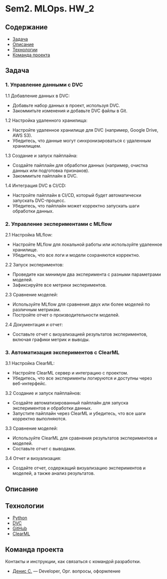 # Sem2. MLOps. HW_2

## Содержание
- [Задача](#задача)
- [Описание](#описание)
- [Технологии](#технологии)
- [Команда проекта](#команда-проекта)

## Задача
### 1. Управление данными с DVC
1.1 Добавление данных в DVC:
- Добавьте набор данных в проект, используя DVC.
- Закоммитьте изменения и добавьте DVC файлы в Git.

1.2 Настройка удаленного хранилища:
- Настройте удаленное хранилище для DVC (например, Google Drive, AWS S3).
- Убедитесь, что данные могут синхронизироваться с удаленным хранилищем.

1.3 Создание и запуск пайплайна:
- Создайте пайплайн для обработки данных (например, очистка данных или подготовка признаков).
- Закоммитьте пайплайн в DVC.

1.4 Интеграция DVC в CI/CD:
- Настройте пайплайн в CI/CD, который будет автоматически запускать DVC-процесс.
- Убедитесь, что пайплайн может корректно запускать шаги обработки данных.

### 2. Управление экспериментами с MLflow
2.1 Настройка MLflow:
- Настройте MLflow для локальной работы или используйте удаленное хранилище.
- Убедитесь, что все логи и модели сохраняются корректно.

2.2 Запуск экспериментов:
- Проведите как минимум два эксперимента с разными параметрами моделей.
- Зафиксируйте все метрики экспериментов.

2.3 Сравнение моделей:
- Используйте MLflow для сравнения двух или более моделей по различным метрикам.
- Постройте отчет о производительности моделей.

2.4 Документация и отчет:
- Составьте отчет с визуализацией результатов экспериментов, включая графики метрик и выводы.

### 3. Автоматизация экспериментов с ClearML
3.1 Настройка ClearML:
- Настройте ClearML сервер и интеграцию с проектом.
- Убедитесь, что все эксперименты логируются и доступны через веб-интерфейс.

3.2 Создание и запуск пайплайнов:
- Создайте автоматизированный пайплайн для запуска экспериментов и обработки данных.
- Запустите пайплайн через ClearML и убедитесь, что все шаги корректно выполняются.

3.3 Сравнение моделей:
- Используйте ClearML для сравнения результатов экспериментов и моделей.
- Составьте отчет с выводами.

3.4 Отчет и визуализация:
- Создайте отчет, содержащий визуализацию экспериментов и моделей, а также анализ результатов.

## Описание


## Технологии
- [Python](https://www.python.org/)
- [DVC](https://dvc.org/)
- [GitHub](https://github.com/)
- [ClearML](https://clear.ml/)

## Команда проекта
Контакты и инструкции, как связаться с командой разработки.

- [Денис С.](tg://abc) — Developer, Орг. вопросы, оформление
